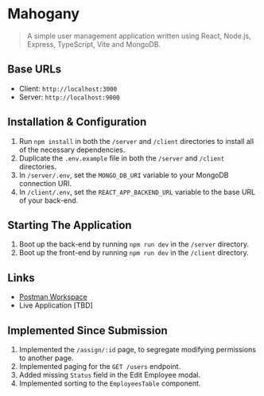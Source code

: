 # Mahogany

> A simple user management application written using React, Node.js, Express, TypeScript, Vite and MongoDB.

## Base URLs
  * Client: `http://localhost:3000`
  * Server: `http://localhost:9000`

## Installation & Configuration
  1. Run `npm install` in both the `/server` and `/client` directories to install all of the necessary dependencies.
  2. Duplicate the `.env.example` file in both the `/server` and `/client` directories.
  3. In `/server/.env`, set the `MONGO_DB_URI` variable to your MongoDB connection URI.
  4. In `/client/.env`, set the `REACT_APP_BACKEND_URL` variable to the base URL of your back-end.

## Starting The Application
  1. Boot up the back-end by running `npm run dev` in the `/server` directory.
  2. Boot up the front-end by running `npm run dev` in the `/client` directory.

## Links
  * [Postman Workspace](https://app.getpostman.com/join-team?invite_code=cf4119ffe86d03e5204a93f366b1bfbc&target_code=6102eda28e4202480bebb34b27ed30db)
  * Live Application [TBD]

## Implemented Since Submission
1. Implemented the `/assign/:id` page, to segregate modifying permissions to another page.
2. Implemented paging for the `GET /users` endpoint.
3. Added missing `Status` field in the Edit Employee modal.
4. Implemented sorting to the `EmployeesTable` component.